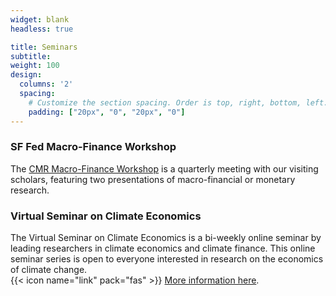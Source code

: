 ```yaml
---
widget: blank
headless: true

title: Seminars
subtitle: 
weight: 100
design:
  columns: '2'
  spacing:
    # Customize the section spacing. Order is top, right, bottom, left.
    padding: ["20px", "0", "20px", "0"]    
---
```


### SF Fed Macro-Finance Workshop

The [CMR Macro-Finance Workshop](https://www.frbsf.org/about-us/economic-research/center-for-monetary-research/events/) is a quarterly meeting with our visiting scholars, featuring two presentations of macro-financial or monetary research.

### Virtual Seminar on Climate Economics

The Virtual Seminar on Climate Economics is a bi-weekly online seminar by leading researchers in climate economics and climate finance. This online seminar series is open to everyone
interested in research on the economics of climate change.  
{{< icon name="link" pack="fas" >}} [More information here](https://www.frbsf.org/economic-research/events/virtual-seminar-on-climate-economics/).


